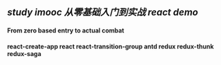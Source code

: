 ## ***study imooc 从零基础入门到实战 react demo***
#### From zero based entry to actual combat
#### react-create-app react react-transition-group antd redux redux-thunk redux-saga 

